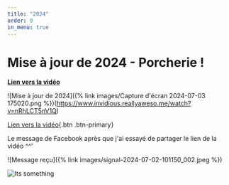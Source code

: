 ```yaml
---
title: "2024"
order: 0
in_menu: true
---
```

# Mise à jour de 2024 - Porcherie !


**[Lien vers la vidéo](https://www.invidious.reallyaweso.me/watch?v=nRhLCT5nV1Q)**

![Mise à jour de 2024]({% link images/Capture d'écran 2024-07-03 175020.png %})(https://www.invidious.reallyaweso.me/watch?v=nRhLCT5nV1Q)

[Lien vers la vidéo](https://www.invidious.reallyaweso.me/watch?v=nRhLCT5nV1Q){.btn .btn-primary}

Le message de Facebook après que j'ai essayé de partager le lien de la vidéo ^^'


![Message reçu]({% link images/signal-2024-07-02-101150_002.jpeg %})


![Its something](https://i.kym-cdn.com/entries/icons/facebook/000/005/600/its-something.jpg) 